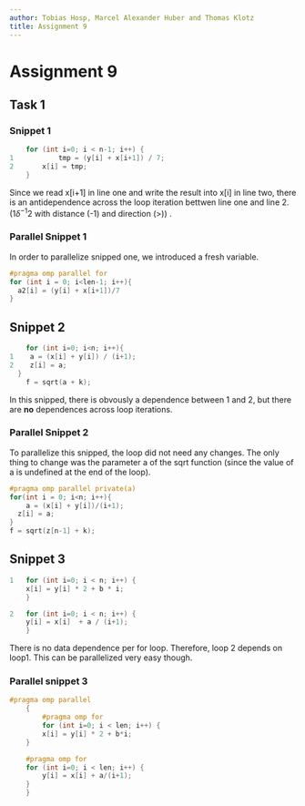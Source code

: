 ```yaml
---
author: Tobias Hosp, Marcel Alexander Huber and Thomas Klotz
title: Assignment 9
---
```


# Assignment 9

## Task 1

### Snippet 1

```C
	for (int i=0; i < n-1; i++) {
1			tmp = (y[i] + x[i+1]) / 7;
2    	x[i] = tmp;
	}
```

Since we read x[i+1] in line one and write the result into x[i] in line two, there is an antidependence across the loop iteration bettwen line one and line 2.
($1 \delta^{-1} 2$ with distance (-1) and direction (>)) .

### Parallel Snippet 1

In order to parallelize snipped one, we introduced a fresh variable.

```C
#pragma omp parallel for
for (int i = 0; i<len-1; i++){
  a2[i] = (y[i] + x[i+1])/7
}
```

## Snippet 2

```C
	for (int i=0; i<n; i++){
1    a = (x[i] + y[i]) / (i+1);
2    z[i] = a;
  }
	f = sqrt(a + k);
```

In this snipped, there is obvously a dependence between 1 and 2, but there are **no** dependences across loop iterations. 

### Parallel Snippet 2

To parallelize this snipped, the loop did not need any changes. The only thing to change was the parameter a of the sqrt function (since the value of a is undefined at the end of the loop).

```c
#pragma omp parallel private(a)
for(int i = 0; i<n; i++){
	a = (x[i] + y[i])/(i+1);
  z[i] = a;
}
f = sqrt(z[n-1] + k);
```

## Snippet 3

```C
1	for (int i=0; i < n; i++) {
   	x[i] = y[i] * 2 + b * i;
	}

2	for (int i=0; i < n; i++) {
   	y[i] = x[i]  + a / (i+1);
	}
```

There is no data dependence per for loop. Therefore, loop 2 depends on loop1. This can be parallelized very easy though.

### Parallel snippet 3

```C
#pragma omp parallel
	{
 		#pragma omp for 
		for (int i=0; i < len; i++) {
    	x[i] = y[i] * 2 + b*i;
    }

    #pragma omp for
    for (int i=0; i < len; i++) {
    	y[i] = x[i] + a/(i+1);
    }
	}
```



